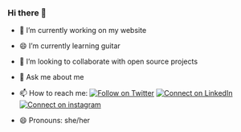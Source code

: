 ### Hi there 👋








- 🔭 I’m currently working on my website
- 😄 I’m currently learning guitar<i class="fas fa-guitar"></i>
- 👯 I’m looking to collaborate with open source projects

- 💬 Ask me about me 
- 📫 How to reach me:
[![Follow on Twitter](https://img.shields.io/badge/--twitter?label=Twitter&logo=Twitter&style=social)](https://twitter.com/merinalex_vava) [![Connect on LinkedIn](https://img.shields.io/badge/--linkedin?label=LinkedIn&logo=LinkedIn&style=social)](https://www.linkedin.com/in/merinalex23/)
[![Connect on instagram](https://img.shields.io/badge/--instagram?label=intagram&logo=instagram&style=social)](https://www.instagram.com/__merin_alex_chockattu__/)

- 😄 Pronouns: she/her


